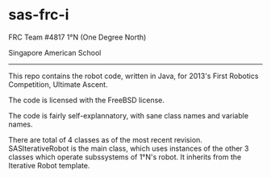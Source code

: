 sas-frc-i
=========

FRC Team #4817 1°N (One Degree North)

Singapore American School

------

This repo contains the robot code, written in Java, for 2013's First Robotics Competition, Ultimate Ascent. 

The code is licensed with the FreeBSD license. 

The code is fairly self-explannatory, with sane class names and variable names.

There are total of 4 classes as of the most recent revision. SASIterativeRobot is the main class, which uses instances of the other 3 classes which operate subssystems of 1°N's robot. It inherits from the Iterative Robot template. 

